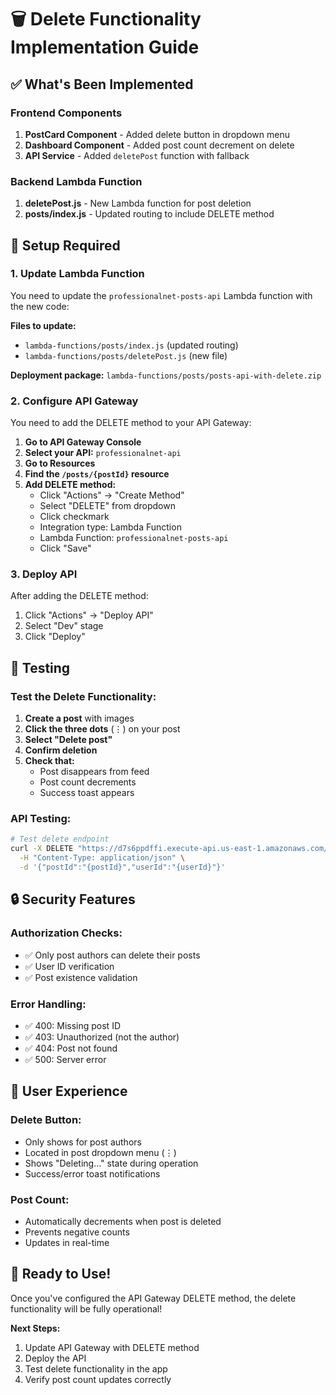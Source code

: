 # 🗑️ Delete Functionality Implementation Guide

## ✅ What's Been Implemented

### Frontend Components
1. **PostCard Component** - Added delete button in dropdown menu
2. **Dashboard Component** - Added post count decrement on delete
3. **API Service** - Added `deletePost` function with fallback

### Backend Lambda Function
1. **deletePost.js** - New Lambda function for post deletion
2. **posts/index.js** - Updated routing to include DELETE method

## 🔧 Setup Required

### 1. Update Lambda Function
You need to update the `professionalnet-posts-api` Lambda function with the new code:

**Files to update:**
- `lambda-functions/posts/index.js` (updated routing)
- `lambda-functions/posts/deletePost.js` (new file)

**Deployment package:** `lambda-functions/posts/posts-api-with-delete.zip`

### 2. Configure API Gateway
You need to add the DELETE method to your API Gateway:

1. **Go to API Gateway Console**
2. **Select your API:** `professionalnet-api`
3. **Go to Resources**
4. **Find the `/posts/{postId}` resource**
5. **Add DELETE method:**
   - Click "Actions" → "Create Method"
   - Select "DELETE" from dropdown
   - Click checkmark
   - Integration type: Lambda Function
   - Lambda Function: `professionalnet-posts-api`
   - Click "Save"

### 3. Deploy API
After adding the DELETE method:
1. Click "Actions" → "Deploy API"
2. Select "Dev" stage
3. Click "Deploy"

## 🧪 Testing

### Test the Delete Functionality:
1. **Create a post** with images
2. **Click the three dots** (⋮) on your post
3. **Select "Delete post"**
4. **Confirm deletion**
5. **Check that:**
   - Post disappears from feed
   - Post count decrements
   - Success toast appears

### API Testing:
```bash
# Test delete endpoint
curl -X DELETE "https://d7s6ppdffi.execute-api.us-east-1.amazonaws.com/Dev/posts/{postId}" \
  -H "Content-Type: application/json" \
  -d '{"postId":"{postId}","userId":"{userId}"}'
```

## 🔒 Security Features

### Authorization Checks:
- ✅ Only post authors can delete their posts
- ✅ User ID verification
- ✅ Post existence validation

### Error Handling:
- ✅ 400: Missing post ID
- ✅ 403: Unauthorized (not the author)
- ✅ 404: Post not found
- ✅ 500: Server error

## 📱 User Experience

### Delete Button:
- Only shows for post authors
- Located in post dropdown menu (⋮)
- Shows "Deleting..." state during operation
- Success/error toast notifications

### Post Count:
- Automatically decrements when post is deleted
- Prevents negative counts
- Updates in real-time

## 🚀 Ready to Use!

Once you've configured the API Gateway DELETE method, the delete functionality will be fully operational!

**Next Steps:**
1. Update API Gateway with DELETE method
2. Deploy the API
3. Test delete functionality in the app
4. Verify post count updates correctly 